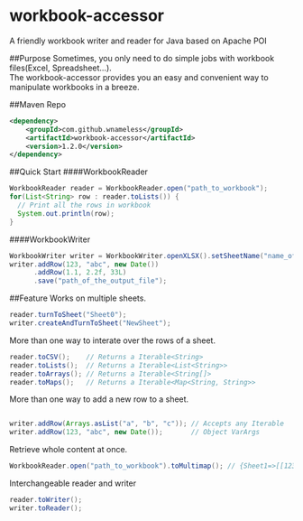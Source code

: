 workbook-accessor
=============
A friendly workbook writer and reader for Java based on Apache POI

##Purpose
Sometimes, you only need to do simple jobs with workbook files(Excel, Spreadsheet...).<br>
The workbook-accessor provides you an easy and convenient way to manipulate workbooks in a breeze.

##Maven Repo
```xml
<dependency>
    <groupId>com.github.wnameless</groupId>
    <artifactId>workbook-accessor</artifactId>
    <version>1.2.0</version>
</dependency>
```

##Quick Start
####WorkbookReader
```java
WorkbookReader reader = WorkbookReader.open("path_to_workbook");
for(List<String> row : reader.toLists()) {
  // Print all the rows in workbook
  System.out.println(row);
}
```

####WorkbookWriter
```java
WorkbookWriter writer = WorkbookWriter.openXLSX().setSheetName("name_of_the_sheet");
writer.addRow(123, "abc", new Date())
      .addRow(1.1, 2.2f, 33L)
      .save("path_of_the_output_file");
```

##Feature
Works on multiple sheets.
```java
reader.turnToSheet("Sheet0");
writer.createAndTurnToSheet("NewSheet");
```

More than one way to interate over the rows of a sheet.
```java
reader.toCSV();    // Returns a Iterable<String>
reader.toLists();  // Returns a Iterable<List<String>>
reader.toArrays(); // Returns a Iterable<String[]>
reader.toMaps();   // Returns a Iterable<Map<String, String>>
```

More than one way to add a new row to a sheet.
```java

writer.addRow(Arrays.asList("a", "b", "c")); // Accepts any Iterable
writer.addRow(123, "abc", new Date());       // Object VarArgs
```

Retrieve whole content at once.
```java
WorkbookReader.open("path_to_workbook").toMultimap(); // {Sheet1=>[[123, abc, !@#], [4, 5, 6], [d, e, f]], Sheet2=>[...], ...}
```

Interchangeable reader and writer
```java
reader.toWriter();
writer.toReader();
```

